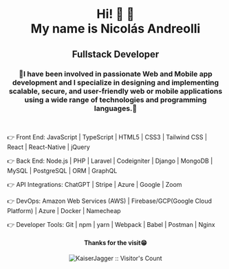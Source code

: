 <h1 align="center">Hi! 👋 👋<br />My name is Nicolás Andreolli</h1>
<h2 align="center">Fullstack Developer</h2>
<h3 align="center">🎯I have been involved in passionate Web and Mobile app development and I specialize in designing and implementing scalable, secure, and user-friendly web or mobile applications using a wide range of technologies and programming languages.🚀</h3>
&nbsp;<br />

👉 Front End: JavaScript | TypeScript | HTML5 | CSS3 | Tailwind CSS | React | React-Native | jQuery

👉 Back End: Node.js | PHP | Laravel | Codeigniter | Django | MongoDB | MySQL | PostgreSQL | ORM | GraphQL

👉 API Integrations: ChatGPT | Stripe | Azure | Google | Zoom

👉 DevOps: Amazon Web Services (AWS) | Firebase/GCP(Google Cloud Platform) | Azure | Docker | Namecheap

👉 Developer Tools: Git | npm | yarn | Webpack | Babel | Postman | Nginx

<h4 align="center">Thanks for the visit😁</h4>

<p align="center"><img src="https://profile-counter.glitch.me/{KaiserJagger}/count.svg" alt="KaiserJagger :: Visitor's Count" /></p>
